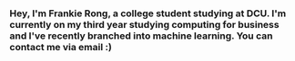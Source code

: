 ### Hey, I'm Frankie Rong, a college student studying at DCU. I'm currently on my third year studying computing for business and I've recently branched into machine learning. You can contact me via email :)
